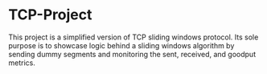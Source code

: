 # TCP-Project
This project is a simplified version of TCP sliding windows protocol. Its sole purpose is to showcase logic behind a sliding windows algorithm by sending dummy segments and monitoring the sent, received, and goodput metrics.
